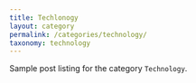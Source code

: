```yaml
---
title: Techlonogy
layout: category
permalink: /categories/technology/
taxonomy: technology
---
```


Sample post listing for the category `Technology`.
